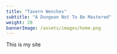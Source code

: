 ```yaml
---
title: "Tavern Wenches"
subtitle: "A Dungeon Not To Be Mastered"
weight: 20
bannerImage: /assets/images/home.png
---
```


This is my site